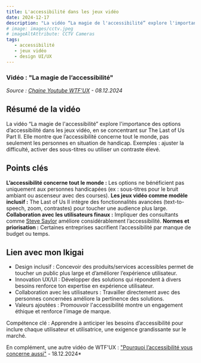 ```yaml
---
title: L'accessibilité dans les jeux vidéo
date: 2024-12-17
description: "La vidéo “La magie de l'accessibilité” explore l'importance des options d’accessibilité dans les jeux vidéo."
# image: images/cctv.jpeg
# imageAltAttribute: CCTV Cameras
tags:
   - accessibilité 
   - jeux vidéo
   - design UI/UX
---
```

### Vidéo : "La magie de l’accessibilité"
*Source : [Chaine Youtube WTF'UX](https://www.youtube.com/watch?v=NMshAl7DPWo) - 08.12.2024*

## Résumé de la vidéo

La vidéo “La magie de l'accessibilité” explore l'importance des options d’accessibilité dans les jeux vidéo, en se concentrant sur The Last of Us Part II. Elle montre que l’accessibilité concerne tout le monde, pas seulement les personnes en situation de handicap. Exemples : ajuster la difficulté, activer des sous-titres ou utiliser un contraste élevé.

## Points clés

**L’accessibilité concerne tout le monde :** Les options ne bénéficient pas uniquement aux personnes handicapées (ex : sous-titres pour le bruit ambiant ou ascenseur avec des courses).
**Les jeux vidéo comme modèle inclusif :** The Last of Us II intègre des fonctionnalités avancées (text-to-speech, zoom, contrastes) pour toucher une audience plus large.
**Collaboration avec les utilisateurs finaux :** Impliquer des consultants comme [Steve Saylor](https://en.wikipedia.org/wiki/Steve_Saylor) améliore considérablement l’accessibilité.
**Normes et priorisation :** Certaines entreprises sacrifient l’accessibilité par manque de budget ou temps.

## Lien avec mon Ikigai

  * Design inclusif : Concevoir des produits/services accessibles permet de toucher un public plus large et d’améliorer l’expérience utilisateur.
  * Innovation UX/UI : Développer des solutions qui répondent à divers besoins renforce ton expertise en expérience utilisateur.
  * Collaboration avec les utilisateurs : Travailler directement avec des personnes concernées améliore la pertinence des solutions.
  * Valeurs ajoutées : Promouvoir l'accessibilité montre un engagement éthique et renforce l’image de marque.

Compétence clé : Apprendre à anticiper les besoins d’accessibilité pour inclure chaque utilisateur et utilisatrice, une exigence grandissante sur le marché.  

En complément, une autre vidéo de WTF'UX : ["Pourquoi l’accessibilité vous concerne aussi"](https://www.youtube.com/watch?v=4dbAfCamLSg) - 18.12.2024*